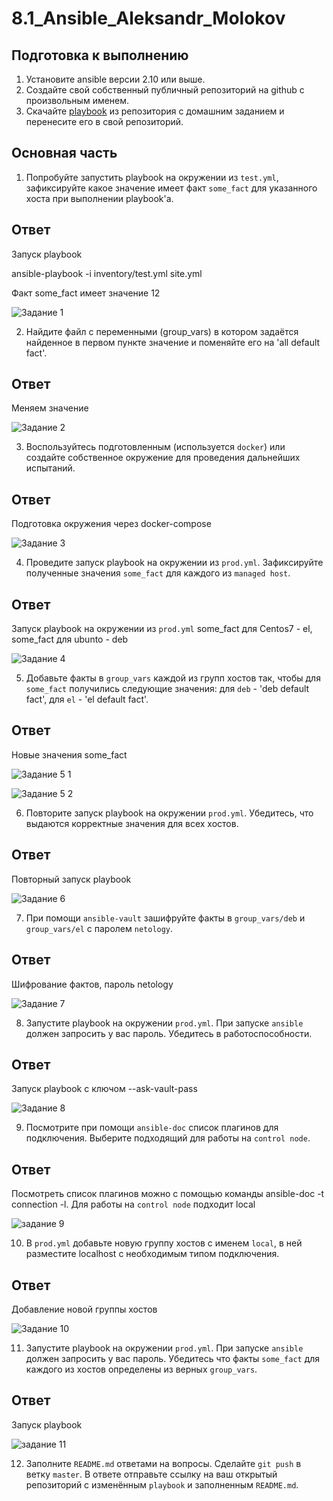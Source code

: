 # 8.1_Ansible_Aleksandr_Molokov

## Подготовка к выполнению
1. Установите ansible версии 2.10 или выше.
2. Создайте свой собственный публичный репозиторий на github с произвольным именем.
3. Скачайте [playbook](./playbook/) из репозитория с домашним заданием и перенесите его в свой репозиторий.

## Основная часть

1. Попробуйте запустить playbook на окружении из `test.yml`, зафиксируйте какое значение имеет факт `some_fact` для указанного хоста при выполнении playbook'a.

## Ответ
Запуск playbook

ansible-playbook -i inventory/test.yml site.yml

Факт some_fact имеет значение 12

![Задание 1](https://user-images.githubusercontent.com/109212419/215259678-eed628fa-63fb-442b-b48e-10e6e6b96569.jpg)

2. Найдите файл с переменными (group_vars) в котором задаётся найденное в первом пункте значение и поменяйте его на 'all default fact'.

## Ответ
Меняем значение

![Задание 2](https://user-images.githubusercontent.com/109212419/215259836-3f416bc5-42bf-4ec4-ac5d-b745ddfaba35.jpg)

3. Воспользуйтесь подготовленным (используется `docker`) или создайте собственное окружение для проведения дальнейших испытаний.

## Ответ
Подготовка окружения через docker-compose

![Задание 3](https://user-images.githubusercontent.com/109212419/215259863-e798a717-7640-40be-b45d-43352226bfcc.jpg)

4. Проведите запуск playbook на окружении из `prod.yml`. Зафиксируйте полученные значения `some_fact` для каждого из `managed host`.

## Ответ
Запуск  playbook на окружении из `prod.yml` 
some_fact для Centos7 - el, some_fact для ubunto - deb

![Задание 4](https://user-images.githubusercontent.com/109212419/215259956-3b4b11fc-7da1-4a13-a4aa-8b75a8f7e957.jpg)

5. Добавьте факты в `group_vars` каждой из групп хостов так, чтобы для `some_fact` получились следующие значения: для `deb` - 'deb default fact', для `el` - 'el default fact'.

## Ответ
Новые значения some_fact

![Задание 5 1](https://user-images.githubusercontent.com/109212419/215260026-11d36008-8a6c-45fa-bbe5-78530aaf7082.jpg)

![Задание 5 2](https://user-images.githubusercontent.com/109212419/215260035-3d06187b-9663-4134-829f-e873b4d57959.jpg)

6.  Повторите запуск playbook на окружении `prod.yml`. Убедитесь, что выдаются корректные значения для всех хостов.

## Ответ
Повторный запуск playbook

![Задание 6](https://user-images.githubusercontent.com/109212419/215260056-acb9e7d5-f4fd-4d8c-a5a2-6a2a20089df3.jpg)

7. При помощи `ansible-vault` зашифруйте факты в `group_vars/deb` и `group_vars/el` с паролем `netology`.

## Ответ
Шифрование фактов, пароль netology

![Задание 7](https://user-images.githubusercontent.com/109212419/215260081-0b013f19-13ba-405b-81fe-0f32f2887c51.jpg)

8. Запустите playbook на окружении `prod.yml`. При запуске `ansible` должен запросить у вас пароль. Убедитесь в работоспособности.

## Ответ
Запуск playbook с ключом --ask-vault-pass

![Задание 8](https://user-images.githubusercontent.com/109212419/215260111-7ccb4a77-50d6-4aaf-84fd-498f051a00f4.jpg)

9. Посмотрите при помощи `ansible-doc` список плагинов для подключения. Выберите подходящий для работы на `control node`.

## Ответ
Посмотреть список плагинов можно с помощью команды ansible-doc -t connection -l. 
Для работы на `control node` подходит local

![задание 9](https://user-images.githubusercontent.com/109212419/215260177-fcd43d2b-01e8-440d-9a0d-d04e46fa2837.jpg)

10. В `prod.yml` добавьте новую группу хостов с именем  `local`, в ней разместите localhost с необходимым типом подключения.

## Ответ
Добавление новой группы хостов

![Задание 10](https://user-images.githubusercontent.com/109212419/215260253-88561c44-137d-4c81-ad8c-98fd311cceec.jpg)

11. Запустите playbook на окружении `prod.yml`. При запуске `ansible` должен запросить у вас пароль. Убедитесь что факты `some_fact` для каждого из хостов определены из верных `group_vars`.

## Ответ
Запуск playbook

![задание 11](https://user-images.githubusercontent.com/109212419/215260316-dbb2cd5d-c081-44b6-a629-49c1bd339356.jpg)

12. Заполните `README.md` ответами на вопросы. Сделайте `git push` в ветку `master`. В ответе отправьте ссылку на ваш открытый репозиторий с изменённым `playbook` и заполненным `README.md`.
